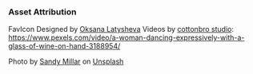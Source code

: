### Asset Attribution

FavIcon Designed by [Oksana Latysheva](https://thenounproject.com/creator/latyshevaoksana/)
Videos by [cottonbro studio](https://www.pexels.com/@cottonbro/): https://www.pexels.com/video/a-woman-dancing-expressively-with-a-glass-of-wine-on-hand-3188954/

Photo by <a href="https://unsplash.com/@sandym10?utm_content=creditCopyText&utm_medium=referral&utm_source=unsplash">Sandy Millar</a> on <a href="https://unsplash.com/photos/gold-wedding-band-on-white-textile-8vaQKYnawHw?utm_content=creditCopyText&utm_medium=referral&utm_source=unsplash">Unsplash</a>
      